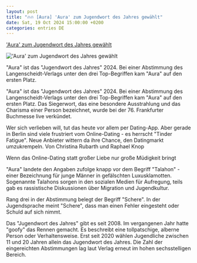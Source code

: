 ```yaml
---
layout: post
title: "🔥🔥 [Aura] 'Aura' zum Jugendwort des Jahres gewählt"
date: Sat, 19 Oct 2024 15:00:00 +0200
categories: entries DE
---
```

['Aura' zum Jugendwort des Jahres gewählt](https://www.rbb24.de/panorama/beitrag/2024/10/berlin-brandenburg-aura-jugendwort-des-jahres.html)

!['Aura' zum Jugendwort des Jahres gewählt](https://www.rbb24.de/content/dam/rbb/rbb/rbb24/2024/2024_05/dpa-account/jugendwort-aura.jpg.jpg/size=708x398.jpg)

"Aura" ist das "Jugendwort des Jahres" 2024. Bei einer Abstimmung des Langenscheidt-Verlags unter den drei Top-Begriffen kam "Aura" auf den ersten Platz.

"Aura" ist das "Jugendwort des Jahres" 2024. Bei einer Abstimmung des Langenscheidt-Verlags unter den drei Top-Begriffen kam "Aura" auf den ersten Platz. Das Siegerwort, das eine besondere Ausstrahlung und das Charisma einer Person bezeichnet, wurde bei der 76. Frankfurter Buchmesse live verkündet.

Wer sich verlieben will, tut das heute vor allem per Dating-App. Aber gerade in Berlin sind viele frustriert vom Online-Dating - es herrscht "Tinder Fatigue". Neue Anbieter wittern da ihre Chance, den Datingmarkt umzukrempeln. Von Christina Rubarth und Raphael Knop

Wenn das Online-Dating statt großer Liebe nur große Müdigkeit bringt

"Aura" landete den Angaben zufolge knapp vor dem Begriff "Talahon" - einer Bezeichnung für junge Männer in gefälschten Luxusklamotten. Sogenannte Talahons sorgen in den sozialen Medien für Aufregung, teils gab es rassistische Diskussionen über Migration und Jugendkultur.

Rang drei in der Abstimmung belegt der Begriff "Schere". In der Jugendsprache meint "Schere", dass man einen Fehler eingesteht oder Schuld auf sich nimmt.

Das "Jugendwort des Jahres" gibt es seit 2008. Im vergangenen Jahr hatte "goofy" das Rennen gemacht. Es beschreibt eine tollpatschige, alberne Person oder Verhaltensweise. Erst seit 2020 wählen Jugendliche zwischen 11 und 20 Jahren allein das Jugendwort des Jahres. Die Zahl der eingereichten Abstimmungen lag laut Verlag erneut im hohen sechsstelligen Bereich.

